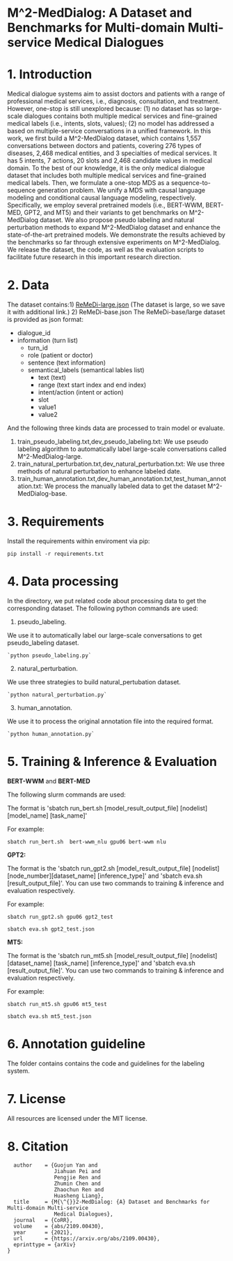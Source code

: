 # M^2-MedDialog: A Dataset and Benchmarks for Multi-domain Multi-service Medical Dialogues
# 1. Introduction 
Medical dialogue systems aim to assist doctors and patients with a range of professional medical services, i.e., diagnosis, consultation, and treatment. However, one-stop is still unexplored because: (1) no dataset has so large-scale dialogues contains both multiple medical services and fine-grained medical labels (i.e., intents, slots, values); (2) no model has addressed a based on multiple-service conversations in a unified framework.
In this work, we first build a M^2-MedDialog dataset, which contains 1,557 conversations between doctors and patients, covering 276 types of diseases, 2,468 medical entities, and 3 specialties of medical services. It has 5 intents, 7 actions, 20 slots and 2,468 candidate values in medical domain. To the best of our knowledge, it is the only medical dialogue dataset that includes both multiple medical services and fine-grained medical labels. Then, we formulate a one-stop MDS as a sequence-to-sequence generation problem. We unify a MDS with causal language modeling and conditional causal language modeling, respectively. Specifically, we employ several pretrained models (i.e., BERT-WWM, BERT-MED, GPT2, and MT5) and their variants to get benchmarks on M^2-MedDialog dataset. We also propose pseudo labeling and natural perturbation methods to expand M^2-MedDialog dataset and enhance the state-of-the-art pretrained models.
We demonstrate the results achieved by the benchmarks so far through extensive experiments on M^2-MedDialog. We release the dataset, the code, as well as the evaluation scripts to facilitate future research in this important research direction.
 

# 2. Data
The dataset contains:1) [ReMeDi-large.json](https://drive.google.com/drive/folders/1nxVEci21eU5KSejiWM4fwRlRELvkncpe?usp=sharing) (The dataset is large, so we save it with additional link.) 2) ReMeDi-base.json
The ReMeDi-base/large dataset is provided as json format:
* dialogue_id
* information (turn list)
   * turn_id
   * role (patient or doctor)
   * sentence (text information)
   * semantical_labels (semantical lables list)
      * text (text)
      * range (text start index and end index)
      * intent/action (intent or action)
      * slot 
      * value1
      * value2

And the following three kinds data are processed to train model or evaluate.

1) train_pseudo_labeling.txt,dev_pseudo_labeling.txt: We use pseudo labeling algorithm to automatically label large-scale conversations called M^2-MedDialog-large.
2) train_natural_perturbation.txt,dev_natural_perturbation.txt: We use three methods of natural perturbation to enhance labeled date.
3) train_human_annotation.txt,dev_human_annotation.txt,test_human_annotation.txt: We process the manually labeled data to get the dataset M^2-MedDialog-base.
# 3. Requirements
Install the requirements within enviroment via pip:

`pip install -r requirements.txt`

# 4. Data processing
In the directory, we put related code about processing data to get the corresponding dataset.
The following python commands are used:

1) pseudo_labeling.

We use it to automatically label our large-scale conversations to get pseudo_labeling dataset.

    `python pseudo_labeling.py`

2) natural_perturbation.

We use three strategies to build natural_pertubation dataset.

    `python natural_perturbation.py`

3) human_annotation.

We use it to process the original annotation file into the required format.

    `python human_annotation.py`

# 5. Training & Inference & Evaluation

**BERT-WWM** and **BERT-MED**

The following slurm commands are used:

The format is 'sbatch run_bert.sh [model_result_output_file] [nodelist] [model_name] [task_name]' 

For example:

`sbatch run_bert.sh  bert-wwm_nlu gpu06 bert-wwm nlu`

**GPT2:**

The format is the 'sbatch run_gpt2.sh [model_result_output_file] [nodelist] [node_number][dataset_name] [inference_type]' and 'sbatch eva.sh [result_output_file]'.
You can use two commands to training & inference and evaluation respectively.

For example:

`sbatch run_gpt2.sh gpu06 gpt2_test `

`sbatch eva.sh gpt2_test.json`

**MT5:**

The format is the 'sbatch run_mt5.sh [model_result_output_file] [nodelist] [dataset_name] [task_name] [inference_type]' and 'sbatch eva.sh [result_output_file]'.
You can use two commands to training & inference and evaluation respectively.

For example:

`sbatch run_mt5.sh gpu06 mt5_test`

`sbatch eva.sh mt5_test.json`

# 6. Annotation guideline
The folder contains contains the code and guidelines for the labeling system.

# 7. License

All resources are licensed under the MIT license.

# 8. Citation
```@article{yan21medialog,
  author    = {Guojun Yan and
               Jiahuan Pei and
               Pengjie Ren and
               Zhumin Chen and
               Zhaochun Ren and
               Huasheng Liang},
  title     = {M{\^{}}2-MedDialog: {A} Dataset and Benchmarks for Multi-domain Multi-service
               Medical Dialogues},
  journal   = {CoRR},
  volume    = {abs/2109.00430},
  year      = {2021},
  url       = {https://arxiv.org/abs/2109.00430},
  eprinttype = {arXiv}
}
```